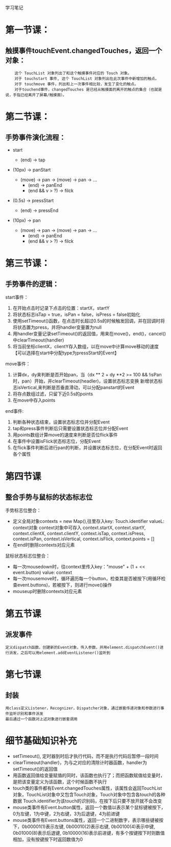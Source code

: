 学习笔记

# 第一节课：
## 触摸事件touchEvent.changedTouches，返回一个对象： 
        这个 TouchList 对象列出了和这个触摸事件对应的 Touch 对象。  
        对于 touchstart 事件, 这个 TouchList 对象列出在此次事件中新增加的触点。
        对于 touchmove 事件，列出和上一次事件相比较，发生了变化的触点。
        对于touchend事件，changedTouches 是已经从触摸面的离开的触点的集合（也就是说，手指已经离开了屏幕/触摸面）。

# 第二节课：
## 手势事件演化流程：
* start
    * (end) -> tap

* (10px) -> panStart 
    * (move) -> pan -> (move) -> pan -> ...
        * (end) -> panEnd
        * (end &&  v > ?)  -> filck

* (0.5s) -> pressStart
    * (end) -> pressEnd
* (10px) -> pan
    * (move) -> pan -> (move) -> pan -> ...
        * (end) -> panEnd
        * (end &&  v > ?)  -> filck

# 第三节课：
## 手势事件的逻辑：

start事件：
1. 在开始点击时记录下点击的位置：startX，startY
2. 将状态标志isTap = true，isPan = false，isPress = false初始化
3. 使用setTimeout()函数，在点击时长超过0.5s的时候触发回调，并在回调时将将状态置为press，并将handler变量置为null
4. 用handler变量记录setTimeout()的返回值，用来在move()，end()，cancel()中clearTimeout(handler)
5. 将当前坐标clientX，clientY存入数组，以在move中计算move移动的速度
【可以选择在start中分配type为pressStart的Event】

move事件：
1. 计算dx，dy来判断是否开始pan，当（dx ** 2 + dy **2 >= 100 && !isPan 时，pan）开始，并clearTimeout(headler)，设置状态标志变换
新增状态标志isVertical,来判断是否垂直滑动，可以分配panstart的Event
2. 将存点数组过滤，只留下近0.5s的points
3. 在move中存入points

end事件:
1. 判断各种状态结束，设置状态标志位并分配Event
2. tap和press事件判断后只需要设置状态标志位并分配Event
3. 用points数组计算move的速度来判断是否位flick事件
4. 在事件中设置isFlick状态标志位，分配Event
5. 在flick事件判断后进行pan的判断，并设置状态标志位，在分配Event时返回各个属性

# 第四节课
## 整合手势与鼠标的状态标志位

手势标志位整合：
* 定义全局对象contexts = new Map(),往里存入key: Touch.identifier valueL: context对象
context对象中可存入 context.startX, context.startY, context.clientX, context.clientY,
context.isTap, context.isPress, context.isPan, context.isVertical, context.isFlick, 
context.points = []
* 在end时删除contexts对应元素

鼠标状态标志位整合：
* 每一次mousedown时，往context里传入key："mouse" + (1 + << event.button) value: context
* 每一次mousemove时，循环遍历每一个button，检查其是否被按下(用循环检查event.buttons)，若被按下，则进行move()操作
* mouseup时删除contexts对应元素

# 第五节课
## 派发事件

    定义dispatch函数，创建新的Event对象，传入参数，并用element.dispatchEvent()进行派发，之后可以用element.addEventListener()监听到

# 第七节课
## 封装

    用class定义Listener，Recognizer，Dispatcher对象，通过嵌套传递对象和参数进行事件监听识别和事件派发
    最后通过一个函数对上述对象进行嵌套调用







# 细节基础知识补充
* setTimeout(), 定时器到时后才执行代码，而不是执行代码后暂停一段时间
* clearTimeout(handler)，为与之对应的清除计时器函数，handler为setTimeout()的返回值
* 用函数返回值给变量赋值的同时，该函数也执行了；而把函数赋值给变量时，是把该变量定义为该函数，这个时候函数不执行
* touch类的事件都有Event.changedTouches属性，该属性会返回TouchList对象，TouchList对象中又包含Touch对象，Touch对象中包含各touch的各种数据
Touch.identifier为该touch的识别码，在按下后只要不放开就不会改变
* mouse类事件有Event.button属性，返回一个数值以表示某个鼠标键被按下，0为左键，1为中键，2为右键，3为后退键，4为前进键
* mouse类事件有Event.buttons属性，返回一个二进制数字，表示哪些键被按下，0b00001(1)表示左键, 0b00010(2)表示右键, 0b00100(4)表示中键, 0b01000(8)表示后退键, 0b10000(16)表示前进键，有多个按键按下时则数值相加，没有按键按下时返回数值为0



